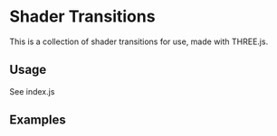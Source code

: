 
# Shader Transitions


This is a collection of shader transitions for use, made with THREE.js.


## Usage

See index.js 

## Examples

